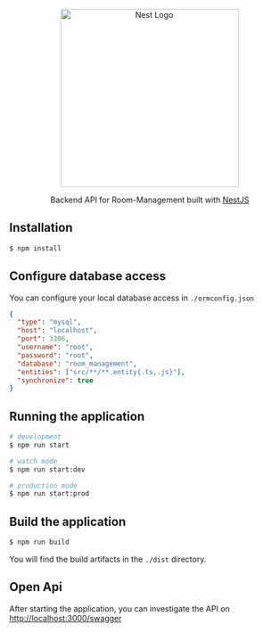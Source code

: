 <p align="center">
  <a href="http://nestjs.com/" target="blank"><img src="https://nestjs.com/img/logo_text.svg" width="320" alt="Nest Logo" /></a>
</p>

<p align="center">
  Backend API for Room-Management built with 
  <a href="http://nestjs.com" target="blank">NestJS</a>
</p>

## Installation
```bash
$ npm install
```

## Configure database access
You can configure your local database access in `./ormconfig.json`
```json
{
  "type": "mysql",
  "host": "localhost",
  "port": 3306,
  "username": "root",
  "password": "root",
  "database": "room_management",
  "entities": ["src/**/**.entity{.ts,.js}"],
  "synchronize": true
}
```

## Running the application

```bash
# development
$ npm run start

# watch mode
$ npm run start:dev

# production mode
$ npm run start:prod
```

## Build the application
```bash
$ npm run build
```
You will find the build artifacts in the `./dist` directory.


## Open Api
After starting the application, you can investigate the API on <http://localhost:3000/swagger>

